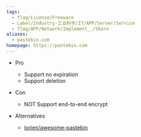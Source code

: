 ```yaml
---
tags:
  - flag/License/Freeware
  - Label/Industry-工业科学/IT/APP/Server/Service
  - flag/APP/Network/Implement__/Share
aliases:
  - pastebin.com
homepage: https://pastebin.com
---
```


- Pro
    - Support no expiration
    - Support deletion

- Con
    - NOT Support end-to-end encrypt

- Alternatives
    - [lorien/awesome-pastebin](https://github.com/lorien/awesome-pastebins)
